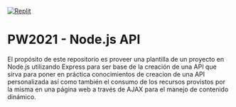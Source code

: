 [![Replit](https://docs.replit.com/images/repls/run-on-replit.svg)](https://replit.com/github/ucudal/PW_2021-API_Node-federicobecona)
# PW2021 - Node.js API
El propósito de este repositorio es proveer una plantilla de un proyecto en Node.js utilizando Express para ser base de la creación de una API que sirva para poner en práctica conocimientos de creacion de una API personalizada así como también el consumo de los recursos provistos por la misma en una página web a través de AJAX para el manejo de contenido dinámico.
